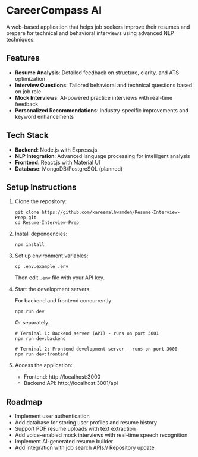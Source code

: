 # CareerCompass AI

A web-based application that helps job seekers improve their resumes and prepare for technical and behavioral interviews using advanced NLP techniques.

## Features

- **Resume Analysis**: Detailed feedback on structure, clarity, and ATS optimization
- **Interview Questions**: Tailored behavioral and technical questions based on job role
- **Mock Interviews**: AI-powered practice interviews with real-time feedback
- **Personalized Recommendations**: Industry-specific improvements and keyword enhancements

## Tech Stack

- **Backend**: Node.js with Express.js
- **NLP Integration**: Advanced language processing for intelligent analysis
- **Frontend**: React.js with Material UI
- **Database**: MongoDB/PostgreSQL (planned)

## Setup Instructions

1. Clone the repository:
   ```
   git clone https://github.com/kareemalhwamdeh/Resume-Interview-Prep.git
   cd Resume-Interview-Prep
   ```

2. Install dependencies:
   ```
   npm install
   ```

3. Set up environment variables:
   ```
   cp .env.example .env
   ```
   Then edit `.env` file with your API key.

4. Start the development servers:
   
   For backend and frontend concurrently:
   ```
   npm run dev
   ```
   
   Or separately:
   ```
   # Terminal 1: Backend server (API) - runs on port 3001
   npm run dev:backend
   
   # Terminal 2: Frontend development server - runs on port 3000
   npm run dev:frontend
   ```

5. Access the application:
   - Frontend: http://localhost:3000
   - Backend API: http://localhost:3001/api

## Roadmap

- Implement user authentication
- Add database for storing user profiles and resume history
- Support PDF resume uploads with text extraction
- Add voice-enabled mock interviews with real-time speech recognition
- Implement AI-generated resume builder
- Add integration with job search APIs// Repository update
